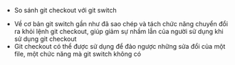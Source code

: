- So sánh git checkout với git switch
 + Về cơ bản git switch gần như đã sao chép và tách chức năng chuyển đổi 
   ra khỏi lệnh git checkout, giúp giảm sự nhầm lẫn của người sử dụng khi 
   sử dụng git checkout
 + Git checkout có thể được sử dụng để đảo ngược những sửa đổi của 
   một file, một chức năng mà git switch không có